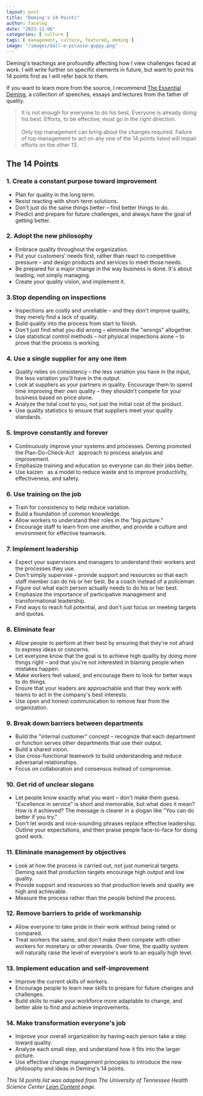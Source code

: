 ```yaml
---
layout: post
title: "Deming's 14 Points"
author: faceleg
date: "2023-11-06"
categories: [ culture ]
tags: [ management, culture, featured, deming ]
image: "/images/dall-e-picasso-guppy.png"
---
```


Deming's teachings are profoundly affecting how I view
challenges faced at work. I will write further on specific elements in future, but want to post
his 14 points first as I will refer back to them.

If you want to learn more from the source, I recommend [The Essential Deming](https://deming.org/the-essential-deming-new-book-on-dr-deming-work/), a
collection of speeches, essays and lectures from the father of quality.

>It is not enough for everyone to do his best. Everyone is already doing his best. Efforts, to be effective, must go in the right direction.<br/><br/>Only top management can bring about the changes required. Failure of top management to act on any one of the 14 points listed will impair efforts on the other 13.

## The 14 Points

### 1. Create a constant purpose toward improvement
*   Plan for quality in the long term.
*   Resist reacting with short-term solutions.
*   Don't just do the same things better – find better things to do.
*   Predict and prepare for future challenges, and always have the goal of getting better.

### 2. Adopt the new philosophy
*   Embrace quality throughout the organization.
*   Put your customers' needs first, rather than react to competitive pressure – and design products and services to meet those needs.
*   Be prepared for a major change in the way business is done. It's about leading, not simply managing.
*   Create your quality vision, and implement it.

### 3.Stop depending on inspections
*   Inspections are costly and unreliable – and they don't improve quality, they merely find a lack of quality.
*   Build quality into the process from start to finish.
*   Don't just find what you did wrong – eliminate the "wrongs" altogether.
*   Use statistical control methods – not physical inspections alone – to prove that the process is working.

### 4. Use a single supplier for any one item
*   Quality relies on consistency – the less variation you have in the input, the less variation you'll have in the output.
*   Look at suppliers as your partners in quality. Encourage them to spend time improving their own quality – they shouldn't compete for your business based on price alone.
*   Analyze the total cost to you, not just the initial cost of the product.
*   Use quality statistics to ensure that suppliers meet your quality standards.

### 5. Improve constantly and forever
*   Continuously improve your systems and processes. Deming promoted the Plan-Do-Check-Act   approach to process analysis and improvement.
*   Emphasize training and education so everyone can do their jobs better.
*   Use kaizen   as a model to reduce waste and to improve productivity, effectiveness, and safety.

### 6. Use training on the job
*   Train for consistency to help reduce variation.
*   Build a foundation of common knowledge.
*   Allow workers to understand their roles in the "big picture."
*   Encourage staff to learn from one another, and provide a culture and environment for effective teamwork.

### 7. Implement leadership
*   Expect your supervisors and managers to understand their workers and the processes they use.
*   Don't simply supervise – provide support and resources so that each staff member can do his or her best. Be a coach instead of a policeman.
*   Figure out what each person actually needs to do his or her best.
*   Emphasize the importance of participative management and transformational leadership.
*   Find ways to reach full potential, and don't just focus on meeting targets and quotas.

### 8. Eliminate fear
*   Allow people to perform at their best by ensuring that they're not afraid to express ideas or concerns.
*   Let everyone know that the goal is to achieve high quality by doing more things right – and that you're not interested in blaming people when mistakes happen.
*   Make workers feel valued, and encourage them to look for better ways to do things.
*   Ensure that your leaders are approachable and that they work with teams to act in the company's best interests.
*   Use open and honest communication to remove fear from the organization.

### 9. Break down barriers between departments
*   Build the "internal customer" concept – recognize that each department or function serves other departments that use their output.
*   Build a shared vision.
*   Use cross-functional teamwork to build understanding and reduce adversarial relationships.
*   Focus on collaboration and consensus instead of compromise.

### 10. Get rid of unclear slogans
*   Let people know exactly what you want – don't make them guess. "Excellence in service" is short and memorable, but what does it mean? How is it achieved? The message is clearer in a slogan like "You can do better if you try."
*   Don't let words and nice-sounding phrases replace effective leadership. Outline your expectations, and then praise people face-to-face for doing good work.

### 11. Eliminate management by objectives
*   Look at how the process is carried out, not just numerical targets. Deming said that production targets encourage high output and low quality.
*   Provide support and resources so that production levels and quality are high and achievable.
*   Measure the process rather than the people behind the process.

### 12. Remove barriers to pride of workmanship
*   Allow everyone to take pride in their work without being rated or compared.
*   Treat workers the same, and don't make them compete with other workers for monetary or other rewards. Over time, the quality system will naturally raise the level of everyone's work to an equally high level.

### 13. Implement education and self-improvement
*   Improve the current skills of workers.
*   Encourage people to learn new skills to prepare for future changes and challenges.
*   Build skills to make your workforce more adaptable to change, and better able to find and achieve improvements.

### 14. Make transformation everyone's job
*   Improve your overall organization by having each person take a step toward quality.
*   Analyze each small step, and understand how it fits into the larger picture.
*   Use effective change management principles to introduce the new philosophy and ideas in Deming's 14 points.

*This 14 points list was adapted from The University of Tennessee Health Science Center [Lean Content](https://www.uthsc.edu/its/business-productivity-solutions/lean-uthsc/deming.php) page.*
